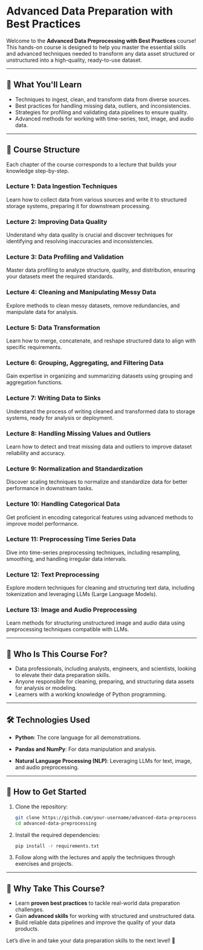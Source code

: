 # Advanced Data Preparation with Best Practices

Welcome to the **Advanced Data Preprocessing with Best Practices** course! This hands-on course is designed to help you
master the essential skills and advanced techniques needed to transform any data asset structured or unstructured into a
high-quality, ready-to-use dataset.

---

## 🚀 **What You'll Learn**

- Techniques to ingest, clean, and transform data from diverse sources.
- Best practices for handling missing data, outliers, and inconsistencies.
- Strategies for profiling and validating data pipelines to ensure quality.
- Advanced methods for working with time-series, text, image, and audio data.

---

## 📂 **Course Structure**

Each chapter of the course corresponds to a lecture that builds your knowledge step-by-step.

### **Lecture 1: Data Ingestion Techniques**

Learn how to collect data from various sources and write it to structured storage systems, preparing it for downstream
processing.

### **Lecture 2: Improving Data Quality**

Understand why data quality is crucial and discover techniques for identifying and resolving inaccuracies and
inconsistencies.

### **Lecture 3: Data Profiling and Validation**

Master data profiling to analyze structure, quality, and distribution, ensuring your datasets meet the required
standards.

### **Lecture 4: Cleaning and Manipulating Messy Data**

Explore methods to clean messy datasets, remove redundancies, and manipulate data for analysis.

### **Lecture 5: Data Transformation**

Learn how to merge, concatenate, and reshape structured data to align with specific requirements.

### **Lecture 6: Grouping, Aggregating, and Filtering Data**

Gain expertise in organizing and summarizing datasets using grouping and aggregation functions.

### **Lecture 7: Writing Data to Sinks**

Understand the process of writing cleaned and transformed data to storage systems, ready for analysis or deployment.

### **Lecture 8: Handling Missing Values and Outliers**

Learn how to detect and treat missing data and outliers to improve dataset reliability and accuracy.

### **Lecture 9: Normalization and Standardization**

Discover scaling techniques to normalize and standardize data for better performance in downstream tasks.

### **Lecture 10: Handling Categorical Data**

Get proficient in encoding categorical features using advanced methods to improve model performance.

### **Lecture 11: Preprocessing Time Series Data**

Dive into time-series preprocessing techniques, including resampling, smoothing, and handling irregular data intervals.

### **Lecture 12: Text Preprocessing**

Explore modern techniques for cleaning and structuring text data, including tokenization and leveraging LLMs (Large
Language Models).

### **Lecture 13: Image and Audio Preprocessing**

Learn methods for structuring unstructured image and audio data using preprocessing techniques compatible with LLMs.

---

## 🎯 **Who Is This Course For?**

- Data professionals, including analysts, engineers, and scientists, looking to elevate their data preparation skills.
- Anyone responsible for cleaning, preparing, and structuring data assets for analysis or modeling.
- Learners with a working knowledge of Python programming.

---

## 🛠 **Technologies Used**

- **Python**: The core language for all demonstrations.
- **Pandas and NumPy**: For data manipulation and analysis.

- **Natural Language Processing (NLP)**: Leveraging LLMs for text, image, and audio preprocessing.

---

## 📖 **How to Get Started**

1. Clone the repository:
   ```bash  
   git clone https://github.com/your-username/advanced-data-preprocessing  
   cd advanced-data-preprocessing  
   ```  
2. Install the required dependencies:
   ```bash  
   pip install -r requirements.txt  
   ```  
3. Follow along with the lectures and apply the techniques through exercises and projects.

---

## 🌟 **Why Take This Course?**

- Learn **proven best practices** to tackle real-world data preparation challenges.
- Gain **advanced skills** for working with structured and unstructured data.
- Build reliable data pipelines and improve the quality of your data products.

Let’s dive in and take your data preparation skills to the next level! 🚀  
